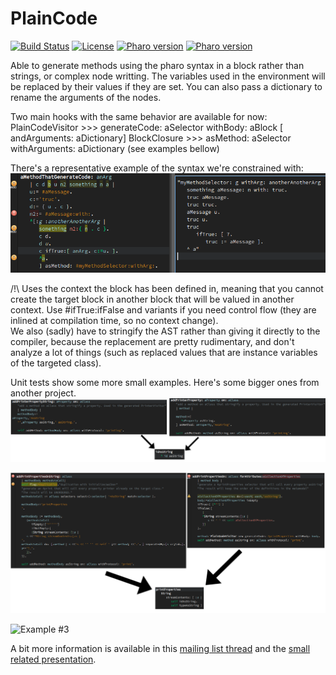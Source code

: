 # PlainCode
[![Build Status](https://travis-ci.com/hogoww/PlainPharoCode.svg?branch=master)](https://travis-ci.com/hogoww/PlainPharoCode)
[![License](https://img.shields.io/badge/license-GPL-blue.svg)](LICENSE)
[![Pharo version](https://img.shields.io/badge/Pharo-7.0-%23aac9ff.svg)](https://pharo.org/download)
[![Pharo version](https://img.shields.io/badge/Pharo-8.0-%23aac9ff.svg)](https://pharo.org/download)

Able to generate methods using the pharo syntax in a block rather than strings, or complex node writting.  The variables used in the environment will be replaced by their values if they are set. You can also pass a dictionary to rename the arguments of the nodes.

Two main hooks with the same behavior are available for now:
PlainCodeVisitor >>> generateCode: aSelector withBody: aBlock \[ andArguments: aDictionary\]
BlockClosure >>> asMethod: aSelector withArguments: aDictionary
(see examples bellow)

There's a representative example of the syntax we're constrained with:
![Simple Example](./images/exRepresentatif.png)

/!\ Uses the context the block has been defined in, meaning that you cannot create the target block in another block that will be valued in another context. Use #ifTrue:ifFalse and variants if you need control flow (they are inlined at compilation time, so no context change).  
We also (sadly) have to stringify the AST rather than giving it directly to the compiler, because the replacement are pretty rudimentary, and don't analyze a lot of things (such as replaced values that are instance variables of the targeted class).

Unit tests show some more small examples. Here's some bigger ones from another project.
![Simple Example](./images/ex1.png)

![Example #2](./images/ex2.png)

![Example #3](./images/ex3.png)

A bit more information is available in this [mailing list thread](https://lists.pharo.org/empathy/thread/55WTZMWMU5OPG7JUCXUGBZKSJRQYE55X?hash=EMWJVUBPHDFOAIAMSJSHCP5IHHMAYH3I#EMWJVUBPHDFOAIAMSJSHCP5IHHMAYH3I) and the [small related presentation](https://github.com/hogoww/PlainPharoCode/blob/master/documentation/PlainPharoCode.pdf).
